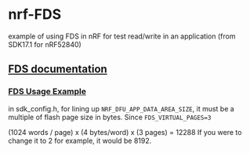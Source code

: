 # nrf-FDS
example of using FDS in nRF for test read/write in an application
(from SDK17.1 for nRF52840)

## [FDS documentation](https://infocenter.nordicsemi.com/index.jsp?topic=%2Fsdk_nrf5_v17.1.0%2Flib_fds.html&cp=9_1_3_16)

### [FDS Usage Example](https://infocenter.nordicsemi.com/index.jsp?topic=%2Fsdk_nrf5_v17.1.0%2Flib_fds_usage.html)

in sdk_config.h, for lining up `NRF_DFU_APP_DATA_AREA_SIZE`, it must be a multiple of flash page size in bytes. Since  `FDS_VIRTUAL_PAGES=3`

(1024 words / page) x (4 bytes/word) x (3 pages) = 12288
If you were to change it to 2 for example, it would be 8192.
